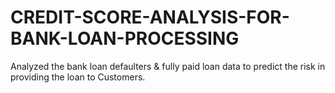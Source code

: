 # CREDIT-SCORE-ANALYSIS-FOR-BANK-LOAN-PROCESSING
Analyzed the bank loan defaulters & fully paid loan data to predict the risk in providing the loan to Customers.
